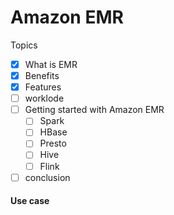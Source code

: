# Amazon EMR

Topics
- [X] What is EMR
- [X] Benefits
- [X] Features
- [ ] worklode
- [ ] Getting started with Amazon EMR
  - [ ] Spark
  - [ ] HBase
  - [ ] Presto
  - [ ] Hive
  - [ ] Flink
- [ ] conclusion

#### Use case 
